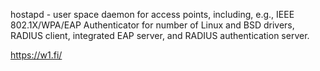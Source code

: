 hostapd - user space daemon for access points, including, e.g., IEEE 802.1X/WPA/EAP Authenticator for number of Linux and BSD drivers, RADIUS client, integrated EAP server, and RADIUS authentication server.





https://w1.fi/

